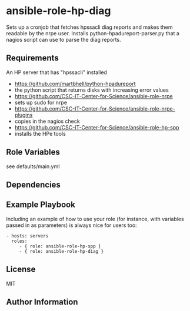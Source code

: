 ansible-role-hp-diag
=========

Sets up a cronjob that fetches hpssacli diag reports and makes them readable by the nrpe user. Installs python-hpadureport-parser.py that a nagios script can use to parse the diag reports.

Requirements
------------

An HP server that has "hpssacli" installed

 - https://github.com/martbhell/python-hpadureport
  - the python script that returns disks with increasing error values
 - https://github.com/CSC-IT-Center-for-Science/ansible-role-nrpe
  - sets up sudo for nrpe
 - https://github.com/CSC-IT-Center-for-Science/ansible-role-nrpe-plugins
  - copies in the nagios check
 - https://github.com/CSC-IT-Center-for-Science/ansible-role-hp-spp
  - installs the HPe tools

Role Variables
--------------

see defaults/main.yml


Dependencies
------------


Example Playbook
----------------

Including an example of how to use your role (for instance, with variables passed in as parameters) is always nice for users too:

    - hosts: servers
      roles:
         - { role: ansible-role-hp-spp }
         - { role: ansible-role-hp-diag }

License
-------

MIT

Author Information
------------------
